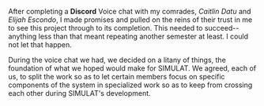 After completing a **Discord** Voice chat with my comrades, *Caitlin Datu* and *Elijah Escondo*, I made promises and pulled on the reins of their trust in me to see this project through to its completion. This needed to succeed--anything less than that meant repeating another semester at least. I could not let that happen. 

During the voice chat we had, we decided on a litany of things, the foundation of what we hoped would make for SIMULAT. We agreed, each of us, to split the work so as to let certain members focus on specific components of the system in specialized work so as to keep from crossing each other during SIMULAT's development. 

